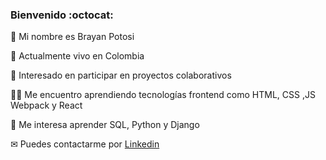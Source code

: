 ### Bienvenido	:octocat:

:man: Mi nombre es Brayan Potosi

:house_with_garden: Actualmente vivo en Colombia

:rocket: Interesado en participar en proyectos colaborativos

👨‍💻 Me encuentro aprendiendo tecnologías frontend como HTML, CSS ,JS Webpack y React

🧠 Me interesa aprender SQL, Python y Django

✉ Puedes contactarme por [Linkedin](https://www.linkedin.com/in/brayanpotosi/ "Linkedin")

